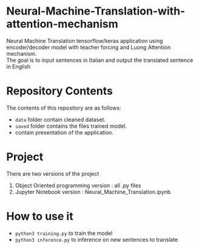 # Neural-Machine-Translation-with-attention-mechanism
Neural Machine Translation tensorflow/keras application using encoder/decoder model with teacher forcing and Luong Attention mechanism.</br>
The goal is to input sentences in Italian and output the translated sentence in English

# Repository Contents
The contents of this repository are as follows: 
* `data` folder contain cleaned dataset.
* `saved` folder contains the files trained model.
* contain presentation of the application.

# Project 
There are two versions of the project
1. Object Oriented programming version : all .py files
2. Jupyter Notebook version : Neural_Machine_Translation.ipynb

# How to use it
* `python3 training.py` to train the model
* `python3 inference.py` to inference on new sentences to translate
